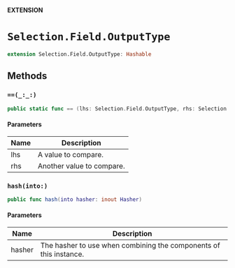 **EXTENSION**

# `Selection.Field.OutputType`
```swift
extension Selection.Field.OutputType: Hashable
```

## Methods
### `==(_:_:)`

```swift
public static func == (lhs: Selection.Field.OutputType, rhs: Selection.Field.OutputType) -> Bool
```

#### Parameters

| Name | Description |
| ---- | ----------- |
| lhs | A value to compare. |
| rhs | Another value to compare. |

### `hash(into:)`

```swift
public func hash(into hasher: inout Hasher)
```

#### Parameters

| Name | Description |
| ---- | ----------- |
| hasher | The hasher to use when combining the components of this instance. |